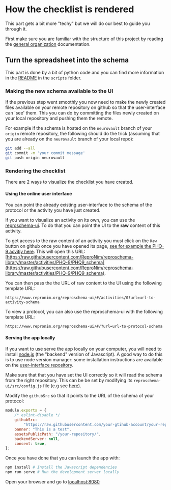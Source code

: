 # How the checklist is rendered

This part gets a bit more "techy" but we will do our best to guide you through
it.

First make sure you are familiar with the structure of this project by reading
the [general organization](./30-general-organization.md) documentation.

## Turn the spreadsheet into the schema

This part is done by a bit of python code and you can find more information in
the [README](https://github.com/Remi-Gau/eCobidas/scripts/README.md) in the `scripts` folder.

### Making the new schema available to the UI

If the previous step went smoothly you now need to make the newly created files
available on your remote repository on github so that the user-interface can
'see' them. This you can do by committing the files newly created on your local
repository and pushing them the remote.

For example if the schema is hosted on the `neurovault` branch of your `origin`
remote repository, the following should do the trick (assuming that you are
already on the `neurovault` branch of your local repo):

```bash
git add --all
git commit -m 'your commit message'
git push origin neurovault
```

### Rendering the checklist

There are 2 ways to visualize the checklist you have created.

#### Using the online user interface

You can point the already existing user-interface to the schema of the protocol
or the activity you have just created.

If you want to visualize an activity on its own, you can use the
[reproschema-ui](https://www.repronim.org/reproschema-ui/#/). To do that you can
point the UI to the **raw** content of this activity.

To get access to the raw content of an activity you must click on the `Raw`
button on github once you have opened its page,
[see for example the PHQ-9 acvitiy here](https://github.com/ReproNim/reproschema-library/blob/master/activities/PHQ-9/PHQ9_schema).
This will open this URL:
[https://raw.githubusercontent.com/ReproNim/reproschema-library/master/activities/PHQ-9/PHQ9_schema](https://raw.githubusercontent.com/ReproNim/reproschema-library/master/activities/PHQ-9/PHQ9_schema).

You can then pass the the URL of raw content to the UI using the following
template URL:

```
https://www.repronim.org/reproschema-ui/#/activities/0?url=url-to-activity-schema
```

To view a protocol, you can also use the reproschema-ui with the following
template URL:

```
https://www.repronim.org/reproschema-ui/#/?url=url-to-protocol-schema
```

#### Serving the app locally

If you want to use serve the app locally on your computer, you will need to
install [node.js](https://nodejs.org/en/) (the "backend" version of Javascript).
A good way to do this is to use node version manager: some installation
instructions are available on the
[user-interface repository](https://github.com/ReproNim/reproschema-ui#serve-the-app-on-your-computer).

<!-- TODO Is it possible to point the UI to a local file ? -->

Make sure that that you have set the UI correctly so it will read the schema
from the right repository. This can be be set by modifying its
`reproschema-ui/src/config.js` file (e.g see
[here](https://github.com/ReproNim/reproschema-ui/blob/master/src/config.js)).

Modify the `githubSrc` so that it points to the URL of the schema of your
protocol:

```javascript
module.exports = {
    /* eslint-disable */
    githubSrc:
        "https://raw.githubusercontent.com/your-gtihub-account/your-repository/branch-name/folder/protcol_schema_filename",
    banner: "This is a test",
    assetsPublicPath: "/your-repository/",
    backendServer: null,
    consent: true,
};
```

Once you have done that you can launch the app with:

```bash
npm install # Install the Javascript dependencies
npm run serve # Run the development server locally
```

Open your browser and go to [localhost:8080](localhost:8080)
